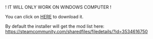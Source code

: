 ! IT WILL ONLY WORK ON WINDOWS COMPUTER !

You can click on [HERE](https://github.com/Rebta/OpenStarbound-Auto-Installer/releases/download/1.0/OSB_installer.exe) to download it.

By default the installer will get the mod list here: https://steamcommunity.com/sharedfiles/filedetails/?id=3534616750
